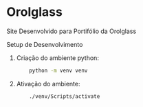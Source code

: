 # Orolglass
Site Desenvolvido para Portifólio da Orolglass

Setup de Desenvolvimento

1. Criação do ambiente python:
    ```bash
        python -m venv venv
    ```
2. Ativação do ambiente:
    ```bash
        ./venv/Scripts/activate
    ```
